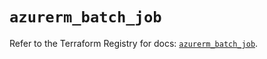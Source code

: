 # `azurerm_batch_job`

Refer to the Terraform Registry for docs: [`azurerm_batch_job`](https://registry.terraform.io/providers/hashicorp/azurerm/3.104.0/docs/resources/batch_job).

